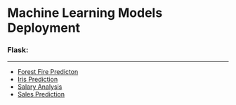# Machine Learning Models Deployment

### Flask: 
---

- [Forest Fire Predicton](https://github.com/HanifaElahi/Courses/tree/main/ML_Model_Deployment/ForestFirePrediction)
- [Iris Prediction](https://github.com/HanifaElahi/Courses/tree/main/ML_Model_Deployment/IrisPrediction)
- [Salary Analysis](https://github.com/HanifaElahi/Courses/tree/main/ML_Model_Deployment/SalaryAnalysis)
- [Sales Prediction](https://github.com/HanifaElahi/Courses/tree/main/ML_Model_Deployment/SalesPrediction)
